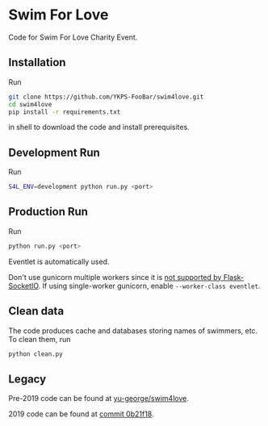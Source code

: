 # Swim For Love

Code for Swim For Love Charity Event.

## Installation
Run
```sh
git clone https://github.com/YKPS-FooBar/swim4love.git
cd swim4love
pip install -r requirements.txt
```
in shell to download the code and install prerequisites.

## Development Run
Run
```sh
S4L_ENV=development python run.py <port>
```

## Production Run
Run
```sh
python run.py <port>
```

Eventlet is automatically used.

Don't use gunicorn multiple workers since it is [not supported by Flask-SocketIO](https://flask-socketio.readthedocs.io/en/latest/#gunicorn-web-server). If using single-worker gunicorn, enable `--worker-class eventlet`.

## Clean data
The code produces cache and databases storing names of swimmers, etc. To clean them, run
```sh
python clean.py
```

## Legacy
Pre-2019 code can be found at [yu-george/swim4love](https://github.com/yu-george/swim4love).

2019 code can be found at [commit 0b21f18](https://github.com/YKPS-FooBar/swim4love/tree/0b21f18).
